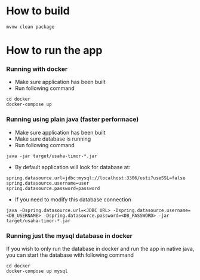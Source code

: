 # How to build
```
mvnw clean package
```

# How to run the app

### Running with docker
- Make sure application has been built
- Run following command
```
cd docker
docker-compose up
```

### Running using plain java (faster performace)
- Make sure application has been built
- Make sure database is running
- Run following command
```
java -jar target/usaha-timor-*.jar 
```

- By default application will look for database at:
```
spring.datasource.url=jdbc:mysql://localhost:3306/usti?useSSL=false
spring.datasource.username=user
spring.datasource.password=password
```

- If you need to modify this database connection
```
java -Dspring.datasource.url=<JDBC URL> -Dspring.datasource.username=<DB_USERNAME> -Dspring.datasource.password=<DB_PASSWORD> -jar target/usaha-timor-*.jar 

```

### Running just the mysql database in docker
If you wish to only run the database in docker and run the app in native java, you can start
the database with following command
```
cd docker
docker-compose up mysql
```